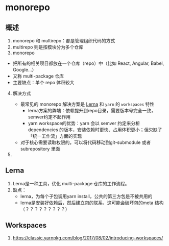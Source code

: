 # monorepo

## 概述

1. monorepo 和 multirepo：都是管理组织代码的方式
2. multirepo 则是按模块分为多个仓库
3.  monorepo 
   - 把所有的相关项目都放在一个仓库（repo）中（比如 React, Angular, Babel, Google...）
   - 又称 multi-package 仓库
   - 主要缺点：单个 repo 体积较大
4. 解决方式
   - 最常见的 monorepo 解决方案是 [Lerna](https://github.com/lerna/lerna) 和 `yarn` 的 `workspaces` 特性
     - lerna方案的弊端：依赖提升到repo目录，需要版本号完全一致，semver约定不起作用
     - yarn workspace的优势：yarn 会以 semver 约定来分析 dependencies 的版本，安装依赖时更快、占用体积更小；但欠缺了「统一工作流」方面的实现
   - 对于核心需要读取权限的，可以将代码移动到git-submodule 或者 subrepository 里面

1. 

## Lerna

1. Lerna是一种工具，优化 multi-package 仓库的工作流程。
2. 缺点：
   - lerna，为每个子包调用yarn install，公共的第三方包是不被共用的
   - lerna是安装好依赖后，然后建立包的联系，这可能会破坏包的meta 结构（？？？？？？？？？）



## Workspaces

1. https://classic.yarnpkg.com/blog/2017/08/02/introducing-workspaces/